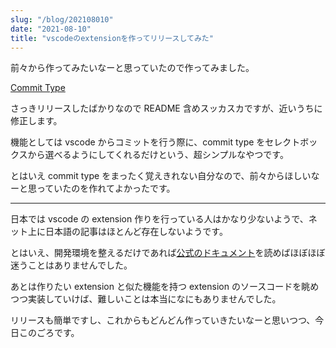 ```yaml
---
slug: "/blog/202108010"
date: "2021-08-10"
title: "vscodeのextensionを作ってリリースしてみた"
---
```


前々から作ってみたいなーと思っていたので作ってみました。

[Commit Type](https://marketplace.visualstudio.com/items?itemName=kk-web.commit-type)

さっきリリースしたばかりなので README 含めスッカスカですが、近いうちに修正します。

機能としては vscode からコミットを行う際に、commit type をセレクトボックスから選べるようにしてくれるだけという、超シンプルなやつです。

とはいえ commit type をまったく覚えきれない自分なので、前々からほしいなーと思っていたのを作れてよかったです。

---

日本では vscode の extension 作りを行っている人はかなり少ないようで、ネット上に日本語の記事はほとんど存在しないようです。

とはいえ、開発環境を整えるだけであれば[公式のドキュメント](https://code.visualstudio.com/api/get-started/your-first-extension)を読めばほぼほぼ迷うことはありませんでした。

あとは作りたい extension と似た機能を持つ extension のソースコードを眺めつつ実装していけば、難しいことは本当になにもありませんでした。

リリースも簡単ですし、これからもどんどん作っていきたいなーと思いつつ、今日このごろです。
